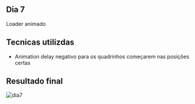 ## Dia 7
Loader animado

## Tecnicas utilizdas
* Animation delay negativo para os quadrinhos começarem nas posições certas

## Resultado final
![dia7](https://user-images.githubusercontent.com/47106171/93006977-7e5a2780-f539-11ea-8125-a9c525fad80a.gif)


